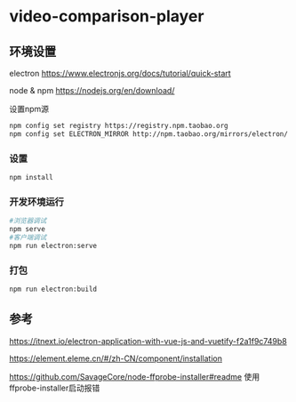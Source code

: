 # video-comparison-player

## 环境设置
electron https://www.electronjs.org/docs/tutorial/quick-start

node & npm https://nodejs.org/en/download/

设置npm源
```bash
npm config set registry https://registry.npm.taobao.org
npm config set ELECTRON_MIRROR http://npm.taobao.org/mirrors/electron/
```
### 设置
```bash
npm install
```
### 开发环境运行
```bash
#浏览器调试
npm serve
#客户端调试
npm run electron:serve
```
### 打包
```bash
npm run electron:build
```


## 参考
https://itnext.io/electron-application-with-vue-js-and-vuetify-f2a1f9c749b8 

https://element.eleme.cn/#/zh-CN/component/installation

https://github.com/SavageCore/node-ffprobe-installer#readme 使用ffprobe-installer启动报错